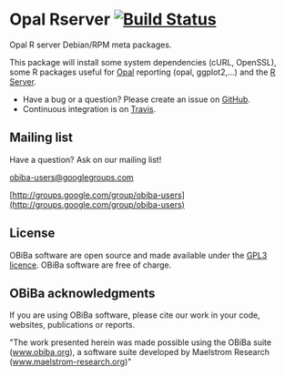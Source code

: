 # Opal Rserver [![Build Status](https://travis-ci.org/obiba/opal-rserver.svg?branch=master)](https://travis-ci.org/obiba/opal-rserver)

Opal R server Debian/RPM meta packages.

This package will install some system dependencies (cURL, OpenSSL), some R packages useful for [Opal](https://github.com/obiba/opal) reporting (opal, ggplot2,...) and the 
[R Server](https://github.com/obiba/rserver-admin).

* Have a bug or a question? Please create an issue on [GitHub](https://github.com/obiba/opal-rserver/issues).
* Continuous integration is on [Travis](https://travis-ci.org/obiba/opal-rserver).

## Mailing list

Have a question? Ask on our mailing list!

obiba-users@googlegroups.com

[http://groups.google.com/group/obiba-users](http://groups.google.com/group/obiba-users)

## License

OBiBa software are open source and made available under the [GPL3 licence](http://www.obiba.org/pages/license/). OBiBa software are free of charge.

## OBiBa acknowledgments

If you are using OBiBa software, please cite our work in your code, websites, publications or reports.

"The work presented herein was made possible using the OBiBa suite (www.obiba.org), a  software suite developed by Maelstrom Research (www.maelstrom-research.org)"